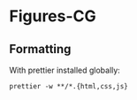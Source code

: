 # Figures-CG

## Formatting

With prettier installed globally:

```
prettier -w **/*.{html,css,js}
```
